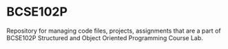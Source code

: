 # BCSE102P
Repository for managing code files, projects, assignments that are a part of BCSE102P Structured and Object Oriented Programming Course Lab.
